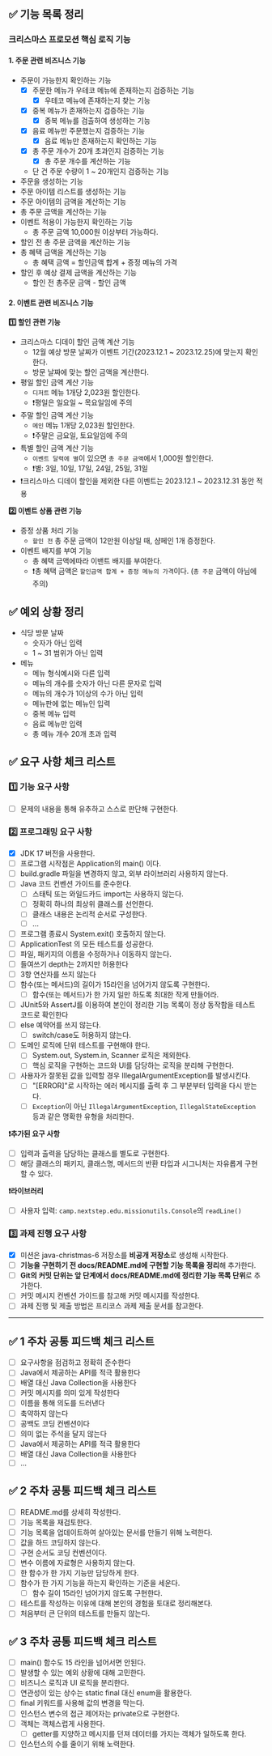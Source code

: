 ## ✅ 기능 목록 정리

### 크리스마스 프로모션 핵심 로직 기능

#### 1. 주문 관련 비즈니스 기능

- 주문이 가능한지 확인하는 기능
    - [x] 주문한 메뉴가 우테코 메뉴에 존재하는지 검증하는 기능
        - [x] 우테코 메뉴에 존재하는지 찾는 기능
    - [x] 중복 메뉴가 존재하는지 검증하는 기능
        - [x] 중복 메뉴를 검출하여 생성하는 기능
    - [x] 음료 메뉴만 주문했는지 검증하는 기능
        - [x] 음료 메뉴만 존재하는지 확인하는 기능
    - [x] 총 주문 개수가 20개 초과인지 검증하는 기능
        - [x] 총 주문 개수를 계산하는 기능
    - 단 건 주문 수량이 1 ~ 20개인지 검증하는 기능
- 주문을 생성하는 기능
- 주문 아이템 리스트를 생성하는 기능
- 주문 아이템의 금액을 계산하는 기능
- 총 주문 금액을 계산하는 기능
- 이벤트 적용이 가능한지 확인하는 기능
    - 총 주문 금액 10,000원 이상부터 가능하다.
- 할인 전 총 주문 금액을 계산하는 기능
- 총 혜택 금액을 계산하는 기능
    - 총 혜택 금액 = 할인금액 합계 + 증정 메뉴의 가격
- 할인 후 예상 결제 금액을 계산하는 기능
    - 할인 전 총주문 금액 - 할인 금액

#### 2. 이벤트 관련 비즈니스 기능

**1️⃣ 할인 관련 기능**

- 크리스마스 디데이 할인 금액 계산 기능
    - 12월 예상 방문 날짜가 이벤트 기간(2023.12.1 ~ 2023.12.25)에 맞는지 확인한다.
    - 방문 날짜에 맞는 할인 금액을 계산한다.
- 평일 할인 금액 계산 기능
    - `디저트` 메뉴 1개당 2,023원 할인한다.
    - ❗️평일은 일요일 ~ 목요일임에 주의
- 주말 할인 금액 계산 기능
    - `메인` 메뉴 1개당 2,023원 할인한다.
    - ❗️주말은 금요일, 토요일임에 주의
- 특별 할인 금액 계산 기능
    - `이벤트 달력에 별`이 있으면 `총 주문 금액`에서 1,000원 할인한다.
    - ❗별: 3일, 10일, 17일, 24일, 25일, 31일
- ❗크리스마스 디데이 할인을 제외한 다른 이벤트는 2023.12.1 ~ 2023.12.31 동안 적용

**2️⃣ 이벤트 상품 관련 기능**

- 증정 상품 처리 기능
    - `할인 전` 총 주문 금액이 12만원 이상일 때, 샴페인 1개 증정한다.
- 이벤트 배지를 부여 기능
    - 총 혜택 금액에따라 이밴트 배지를 부여한다.
    - ❗️총 혜택 금액은 `할인금액 합계 + 증정 메뉴의 가격`이다. (`총 주문` 금액이 아님에 주의)

## ✅ 예외 상황 정리

- 식당 방문 날짜
    - 숫자가 아닌 입력
    - 1 ~ 31 범위가 아닌 입력
- 메뉴
    - 메뉴 형식예시와 다른 입력
    - 메뉴의 개수를 숫자가 아닌 다른 문자로 입력
    - 메뉴의 개수가 1이상의 수가 아닌 입력
    - 메뉴판에 없는 메뉴인 입력
    - 중복 메뉴 입력
    - 음료 메뉴만 입력
    - 총 메뉴 개수 20개 초과 입력

## ✅ 요구 사항 체크 리스트

### 1️⃣ 기능 요구 사항

- [ ] 문제의 내용을 통해 유추하고 스스로 판단해 구현한다.

### 2️⃣ 프로그래밍 요구 사항

- [x] JDK 17 버전을 사용한다.
- [ ] 프로그램 시작점은 Application의 main() 이다.
- [ ] build.gradle 파일을 변경하지 않고, 외부 라이브러리 사용하지 않는다.
- [ ] Java 코드 컨벤션 가이드를 준수한다.
    - [ ] 스태틱 또는 와일드카드 import는 사용하지 않는다.
    - [ ] 정확히 하나의 최상위 클래스를 선언한다.
    - [ ] 클래스 내용은 논리적 순서로 구성한다.
    - [ ] ...
- [ ] 프로그램 종료시 System.exit() 호출하지 않는다.
- [ ] ApplicationTest 의 모든 테스트를 성공한다.
- [ ] 파일, 패키지의 이름을 수정하거나 이동하지 않는다.
- [ ] 들여쓰기 depth는 2까지만 허용한다
- [ ] 3항 연산자를 쓰지 않는다
- [ ] 함수(또는 메서드)의 길이가 15라인을 넘어가지 않도록 구현한다.
    - [ ] 함수(또는 메서드)가 한 가지 일만 하도록 최대한 작게 만들어라.
- [ ] JUnit5와 AssertJ를 이용하여 본인이 정리한 기능 목록이 정상 동작함을 테스트 코드로 확인한다
- [ ] else 예약어를 쓰지 않는다.
    - [ ] switch/case도 허용하지 않는다.
- [ ] 도메인 로직에 단위 테스트를 구현해야 한다.
    - [ ] System.out, System.in, Scanner 로직은 제외한다.
    - [ ] 핵심 로직을 구현하는 코드와 UI를 담당하는 로직을 분리해 구현한다.
- [ ] 사용자가 잘못된 값을 입력할 경우 IllegalArgumentException를 발생시킨다.
    - [ ] "[ERROR]"로 시작하는 에러 메시지를 출력 후 그 부분부터 입력을 다시 받는다.
    - [ ] `Exception`이 아닌 `IllegalArgumentException`, `IllegalStateException` 등과 같은 명확한 유형을 처리한다.

**❗️추가된 요구 사항**

- [ ] 입력과 출력을 담당하는 클래스를 별도로 구현한다.
- [ ] 해당 클래스의 패키지, 클래스명, 메서드의 반환 타입과 시그니처는 자유롭게 구현할 수 있다.

**❗라이브러리**

- [ ] 사용자 입력: `camp.nextstep.edu.missionutils.Console`의 `readLine()`

### 3️⃣ 과제 진행 요구 사항

- [x] 미션은 java-christmas-6 저장소를 **비공개 저장소**로 생성해 시작한다.
- [ ] **기능을 구현하기 전 docs/README.md에 구현할 기능 목록을 정리**해 추가한다.
- [ ] **Git의 커밋 단위는 앞 단계에서 docs/README.md에 정리한 기능 목록 단위**로 추가한다.
- [ ] 커밋 메시지 컨벤션 가이드를 참고해 커밋 메시지를 작성한다.
- [ ] 과제 진행 및 제출 방법은 프리코스 과제 제출 문서를 참고한다.

---

## ✅ 1 주차 공통 피드백 체크 리스트

- [ ] 요구사항을 점검하고 정확히 준수한다
- [ ] Java에서 제공하는 API를 적극 활용한다
- [ ] 배열 대신 Java Collection을 사용한다
- [ ] 커밋 메시지를 의미 있게 작성한다
- [ ] 이름을 통해 의도를 드러낸다
- [ ] 축약하지 않는다
- [ ] 공백도 코딩 컨벤션이다
- [ ] 의미 없는 주석을 달지 않는다
- [ ] Java에서 제공하는 API를 적극 활용한다
- [ ] 배열 대신 Java Collection을 사용한다
- [ ] ...

## ✅ 2 주차 공통 피드백 체크 리스트

- [ ] README.md를 상세히 작성한다.
- [ ] 기능 목록을 재검토한다.
- [ ] 기능 목록을 업데이트하여 살아있는 문서를 만들기 위해 노력한다.
- [ ] 값을 하드 코딩하지 않는다.
- [ ] 구현 순서도 코딩 컨벤션이다.
- [ ] 변수 이름에 자료형은 사용하지 않는다.
- [ ] 한 함수가 한 가지 기능만 담당하게 한다.
- [ ] 함수가 한 가지 기능을 하는지 확인하는 기준을 세운다.
    - [ ] 함수 길이 15라인 넘어가지 않도록 구현한다.
- [ ] 테스트를 작성하는 이유에 대해 본인의 경험을 토대로 정리해본다.
- [ ] 처음부터 큰 단위의 테스트를 만들지 않는다.

## ✅ 3 주차 공통 피드백 체크 리스트

- [ ] main() 함수도 15 라인을 넘어서면 안된다.
- [ ] 발생할 수 있는 예외 상황에 대해 고민한다.
- [ ] 비즈니스 로직과 UI 로직을 분리한다.
- [ ] 연관성이 있는 상수는 static final 대신 enum을 활용한다.
- [ ] final 키워드를 사용해 값의 변경을 막는다.
- [ ] 인스턴스 변수의 접근 제어자는 private으로 구현한다.
- [ ] 객체는 객체스럽게 사용한다.
    - [ ] getter를 지양하고 메시지를 던져 데이터를 가지는 객체가 일하도록 한다.
- [ ] 인스턴스의 수를 줄이기 위해 노력한다.